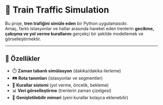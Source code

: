 # 🚆 Train Traffic Simulation

Bu proje, **tren trafiğini simüle eden** bir Python uygulamasıdır.  
Amaç, farklı istasyonlar ve hatlar arasında hareket eden trenlerin **gecikme, çakışma ve yol verme kurallarını** gerçekçi bir şekilde modellemek ve görselleştirmektir.

---

## 📌 Özellikler

- ⏱️ **Zaman tabanlı simülasyon** (dakika/dakika ilerleme)  
- 🛤️ **Rota tanımları** (istasyonlar ve segmentler)  
- 🚦 **Kurallar sistemi** (yol verme, öncelik, bekleme)  
- 📊 **Veri görselleştirme** (trenlerin zaman çizelgesi)  
- 🔄 **Genişletilebilir mimari** (yeni kurallar kolayca eklenebilir)

